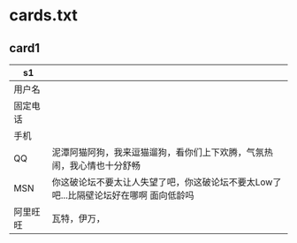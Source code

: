 # cards.txt

## card1

| s1   |                                                                                       |
|----------|---------------------------------------------------------------------------------------|
| 用户名   |                                                                                       |
| 固定电话 |                                                                                       |
| 手机     |                                                                                       |
| QQ       | 泥潭阿猫阿狗，我来逗猫遛狗，看你们上下欢腾，气氛热闹，我心情也十分舒畅                |
| MSN      | 你这破论坛不要太让人失望了吧，你这破论坛不要太Low了吧...比隔壁论坛好在哪啊 面向低龄吗 |
| 阿里旺旺 | 瓦特，伊万，                                                                          |



#
